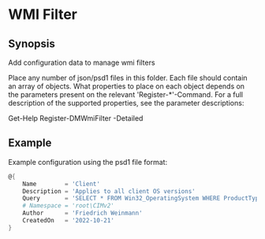 ﻿# WMI Filter

## Synopsis

Add configuration data to manage wmi filters

Place any number of json/psd1 files in this folder.
Each file should contain an array of objects.
What properties to place on each object depends on the parameters present on the relevant 'Register-*'-Command.
For a full description of the supported properties, see the parameter descriptions:

  Get-Help Register-DMWmiFilter -Detailed

## Example

Example configuration using the psd1 file format:

```powershell
@{
    Name        = 'Client'
    Description = 'Applies to all client OS versions'
    Query       = 'SELECT * FROM Win32_OperatingSystem WHERE ProductType = 1'
    # Namespace = 'root\CIMv2'
    Author      = 'Friedrich Weinmann'
    CreatedOn   = '2022-10-21'
}
```
